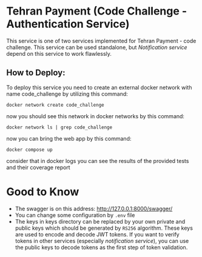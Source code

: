 # Tehran Payment (Code Challenge - Authentication Service)

This service is one of two services implemented for Tehran Payment - code challenge. This service can be used standalone, but *Notification service* depend on this service to work flawlessly.


## How to Deploy:
To deploy this service you need to create an external docker network with name code_challenge by utilizing this command:
```
docker network create code_challenge
```
now you should see this network in docker networks by this command:
```
docker network ls | grep code_challenge
```
now you can bring the web app by this command:
```
docker compose up
```
consider that in docker logs you can see the results of the provided tests and their coverage report
# Good to Know
- The swagger is on this address: http://127.0.0.1:8000/swagger/
- You can change some configuration by `.env` file
- The keys in keys directory can be replaced by your own private and public keys which should be generated by `RS256` algorithm. These keys are used to encode and decode JWT tokens. If you want to verify tokens in other services (especially *notification service*), you can use the public keys to decode tokens as the first step of token validation.


